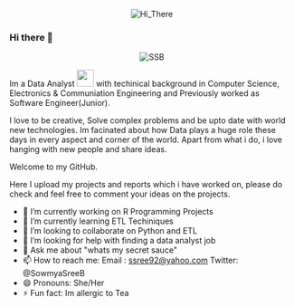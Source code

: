 <p align="center">

<img src="https://user-images.githubusercontent.com/78978556/190265133-134ba7a4-dc03-4728-b6d7-57cbdf711085.gif" title="Hi_There">
     
</p>

### Hi there 👋 

<p align="center">

<img src="https://user-images.githubusercontent.com/78978556/184724016-fa8c25ff-d5f5-46dd-9957-21dbe238ca7e.png" title="SSB">

</p>


Im a Data Analyst <img src="https://giphy.com/stickers/avanzabank-avanza-aza-candlestick-QvFcfanDdhRHXHeYLX" width="30" height="30">  with techinical background in Computer Science, Electronics & Communiation Engineering and Previously worked as Software Engineer(Junior).

I love to be creative, Solve complex problems and be upto date with world new technologies. Im facinated about how Data plays a huge role these days in every aspect and corner of the world. Apart from what i do, i love hanging with new people and share ideas.

Welcome to my GitHub.

Here I upload my projects and reports which i have worked on, please do check and feel free to comment your ideas on the projects.


- 🔭 I’m currently working on R Programming Projects 
- 🌱 I’m currently learning ETL Techiniques
- 👯 I’m looking to collaborate on Python and ETL
- 🤔 I’m looking for help with finding a data analyst job
- 💬 Ask me about "whats my secret sauce"
- 📫 How to reach me: 
     Email : ssree92@yahoo.com
     Twitter: @SowmyaSreeB
- 😄 Pronouns: She/Her
- ⚡ Fun fact: Im allergic to Tea


